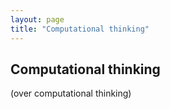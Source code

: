```yaml
---
layout: page
title: "Computational thinking"
---
```


## Computational thinking

(over computational thinking)
